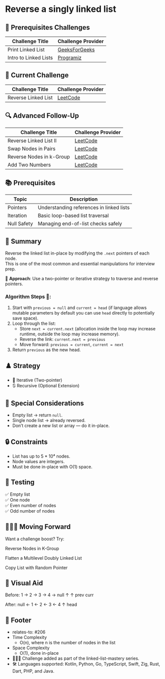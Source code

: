 #  Reverse a singly linked list

## 🔗 Prerequisites Challenges

| Challenge Title          | Challenge Provider                                                          |
| ------------------------ | --------------------------------------------------------------------------- |
| Print Linked List        | [GeeksForGeeks](https://www.geeksforgeeks.org/linked-list-set-1-introduction/) |
| Intro to Linked Lists    | [Programiz](https://www.programiz.com/dsa/linked-list)                      |

## 🎯 Current Challenge

| Challenge Title          | Challenge Provider                                                          |
| ------------------------ | --------------------------------------------------------------------------- |
| Reverse Linked List      | [LeetCode](https://leetcode.com/problems/reverse-linked-list/)             |


## 🔍 Advanced Follow-Up

| Challenge Title                  | Challenge Provider                                                                     |
| -------------------------------- | -------------------------------------------------------------------------------------- |
| Reverse Linked List II           | [LeetCode](https://leetcode.com/problems/reverse-linked-list-ii/)                      |
| Swap Nodes in Pairs              | [LeetCode](https://leetcode.com/problems/swap-nodes-in-pairs/)                         |
| Reverse Nodes in k-Group         | [LeetCode](https://leetcode.com/problems/reverse-nodes-in-k-group/)                    |
| Add Two Numbers                  | [LeetCode](https://leetcode.com/problems/add-two-numbers/)                             |

## 📚 Prerequisites

| Topic              | Description                                            |
| ------------------ | ------------------------------------------------------ |
| Pointers           | Understanding references in linked lists               |
| Iteration          | Basic loop-based list traversal                        |
| Null Safety        | Managing end-of-list checks safely                     |


## 📝 Summary

Reverse the linked list in-place by modifying the `.next` pointers of each node.  
This is one of the most common and essential manipulations for interview prep.

🔁 **Approach**: Use a two-pointer or iterative strategy to traverse and reverse pointers.

### Algorithm Steps 🧩:
1. Start with `previous = null` and `current = head` (if language allows mutable parameters by default you can use `head` directly to potentially save space).
2. Loop through the list:
   - Store `next = current.next` (allocation inside the loop may increase runtime, outside the loop may increase memory).
   - Reverse the link: `current.next = previous`
   - Move forward: `previous = current`, `current = next`
3. Return `previous` as the new head.

## ♟️ Strategy

- 🔂 Iterative (Two-pointer)  
- 🔃 Recursive (Optional Extension)

## 🚨 Special Considerations

- Empty list -> return `null`.
- Single node list -> already reversed.
- Don’t create a new list or array — do it in-place.

## 🔒 Constraints

- List has up to 5 * 10⁴ nodes.
- Node values are integers.
- Must be done in-place with O(1) space.

## 🧪 Testing

✅ Empty list  
✅ One node  
✅ Even number of nodes  
✅ Odd number of nodes


## 🧗🏽‍♂️ Moving Forward
Want a challenge boost? Try:

Reverse Nodes in K-Group

Flatten a Multilevel Doubly Linked List

Copy List with Random Pointer

## 🎨 Visual Aid
Before:  1 → 2 → 3 → 4 → null
             ↑    ↑
           prev  curr

After:   null ← 1 ← 2 ← 3 ← 4
                               ↑
                             head



## 🧾 Footer
- relates-to: #206
- Time Complexity
	- O(n), where n is the number of nodes in the list 
- Space Complexity
	- O(1), done in-place
- 👩🏽‍💻 Challenge added as part of the linked-list-mastery series.
- 🛠️ Languages supported: Kotlin, Python, Go, TypeScript, Swift, Zig, Rust, Dart, PHP, and Java.
